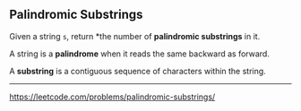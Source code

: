 ## Palindromic Substrings

Given a string `s`, return *the number of **palindromic substrings** in it.

A string is a **palindrome** when it reads the same backward as forward.

A **substring** is a contiguous sequence of characters within the string.

-------------

https://leetcode.com/problems/palindromic-substrings/
